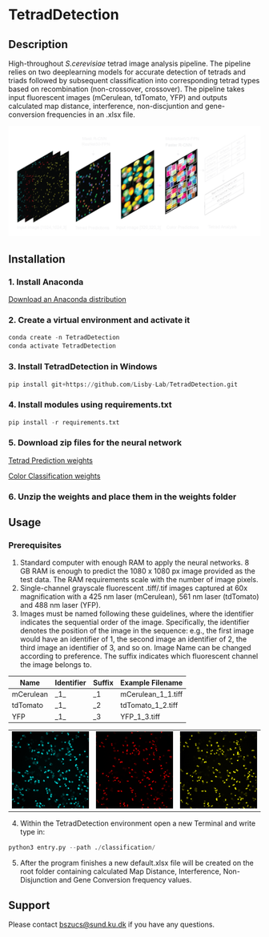 # TetradDetection

## Description
High-throughout _S.cerevisiae_ tetrad image analysis pipeline. The pipeline relies on two deeplearning models for accurate detection of tetrads and triads followed by subsequent classification into corresponding tetrad types based on recombination (non-crossover, crossover). The pipeline takes input fluorescent images (mCerulean, tdTomato, YFP) and outputs calculated map distance, interference, non-discjuntion and gene-conversion frequencies in an .xlsx file.

![Pipeline Architecture](./assets/pipeline_architecture.png)

## Installation

### 1. Install Anaconda
[Download an Anaconda distribution](https://www.anaconda.com/download)

### 2. Create a virtual environment and activate it
```python
conda create -n TetradDetection
conda activate TetradDetection
```

### 3. Install TetradDetection in Windows
```python
pip install git+https://github.com/Lisby-Lab/TetradDetection.git
```

### 4. Install modules using requirements.txt
```python
pip install -r requirements.txt
```

### 5. Download zip files for the neural network
[Tetrad Prediction weights](https://sid.erda.dk/share_redirect/BHq8N6h2cH)

[Color Classification weights](https://sid.erda.dk/share_redirect/ChqIgVyH5h)

### 6. Unzip the weights and place them in the weights folder

## Usage
### Prerequisites
1. Standard computer with enough RAM to apply the neural networks. 8 GB RAM is enough to predict the 1080 x 1080 px image provided as the test data. The RAM requirements scale with the number of image pixels.
2. Single-channel grayscale fluorescent .tiff/.tif images captured at 60x magnification with a 425 nm laser (mCerulean), 561 nm laser (tdTomato) and 488 nm laser (YFP).
3. Images must be named following these guidelines, where the identifier indicates the sequential order of the image. Specifically, the identifier denotes the position of the image in the sequence: e.g., the first image would have an identifier of 1, the second image an identifier of 2, the third image an identifier of 3, and so on. Image Name can be changed according to preference. The suffix indicates which fluorescent channel the image belongs to.
   
| Name      | Identifier | Suffix | Example Filename       |
|-----------|------------|--------|------------------------|
| mCerulean | \_1\_     | \_1    | mCerulean_1_1.tiff      |
| tdTomato  | \_1\_     | \_2    | tdTomato_1_2.tiff       |
| YFP       | \_1\_     | \_3    | YFP_1_3.tiff            |


<table border="0">
  <tr>
    <td><img src="./assets/cyan.png" alt="CFP"></td>
    <td><img src="./assets/red.png" alt="RFP"></td>
    <td><img src="./assets/yellow.png" alt="YFP"></td>
  </tr>
</table>

4. Within the TetradDetection environment open a new Terminal and write type in:
```python
python3 entry.py --path ./classification/
```
5. After the program finishes a new default.xlsx file will be created on the root folder containing calculated Map Distance, Interference, Non-Disjunction and Gene Conversion frequency values.


## Support
Please contact bszucs@sund.ku.dk if you have any questions.


